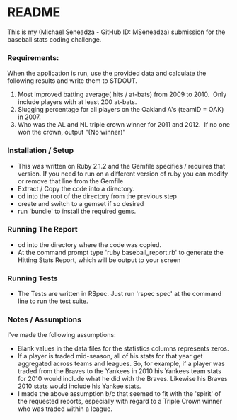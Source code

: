 # README #

This is my (Michael Seneadza - GitHub ID: MSeneadza) submission for the baseball stats coding challenge.

### Requirements: ###

When the application is run, use the provided data and calculate the following results and write them to STDOUT.

1) Most improved batting average( hits / at-bats) from 2009 to 2010.  Only include players with at least 200 at-bats.
2) Slugging percentage for all players on the Oakland A's (teamID = OAK) in 2007. 
3) Who was the AL and NL triple crown winner for 2011 and 2012.  If no one won the crown, output "(No winner)"

### Installation / Setup ###

* This was written on Ruby 2.1.2 and the Gemfile specifies / requires that version. If you need to run on a different version
   of ruby you can modify or remove that line from the Gemfile
* Extract / Copy the code into a directory.
* cd into the root of the directory from the previous step
* create and switch to a gemset if so desired
* run 'bundle' to install the required gems.

### Running The Report ###
* cd into the directory where the code was copied.
* At the command prompt type 'ruby baseball_report.rb' to generate the Hitting Stats Report, which will be output to your screen

### Running Tests ###

* The Tests are written in RSpec.  Just run 'rspec spec' at the command line to run the test suite.

### Notes / Assumptions ###

I've made the following assumptions:

* Blank values in the data files for the statistics columns represents zeros.
* If a player is traded mid-season, all of his stats for that year get aggregated across teams and leagues. So, for example, 
   if a player was traded from the Braves to the Yankees in 2010 his Yankees team stats for 2010 would include what he did with the Braves.
   Likewise his Braves 2010 stats would include his Yankee stats.
* I made the above assumption b/c that seemed to fit with the 'spirit' of the requested reports, especially with regard to a
  Triple Crown winner who was traded within a league.